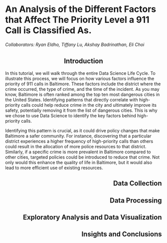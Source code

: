 # **An Analysis of the Different Factors that Affect The Priority Level a 911 Call is Classified As.**

###### Collaborators: Ryan Eldho, Tiffany Lu, Akshay Badrinathan, Eli Choi

<h2 style="text-align:center;">Introduction</h2>

In this tutorial, we will walk through the entire Data Science Life Cycle. To illustrate this process, we will focus on how various factors influence the priority of 911 calls in Baltimore. These factors include the district where the crime occurred, the type of crime, and the time of the incident. As you may know, Baltimore is often ranked among the top ten most dangerous cities in the United States. Identifying patterns that directly correlate with high-priority calls could help reduce crime in the city and ultimately improve its safety, potentially removing it from the list of dangerous cities. This is why we chose to use Data Science to identify the key factors behind high-priority calls.

Identifying this pattern is crucial, as it could drive policy changes that make Baltimore a safer community. For instance, discovering that a particular district experiences a higher frequency of high-priority calls than others could result in the allocation of more police resources to that district. Similarly, if a specific crime is more prevalent in Baltimore compared to other cities, targeted policies could be introduced to reduce that crime. Not only would this enhance the quality of life in Baltimore, but it would also lead to more efficient use of existing resources.


<h2 style="text-align:right;">Data Collection</h2>

<h2 style="text-align:right;">Data Processing</h2>

<h2 style="text-align:right;">Exploratory Analysis and Data Visualization</h2>

<h2 style="text-align:right;">Insights and Conclusions</h2>
